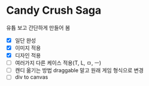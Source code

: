 # Candy Crush Saga

유튭 보고 간단하게 만들어 봄

- [X] 일단 완성
- [X] 이미지 적용
- [X] 디자인 적용
- [ ] 여러가지 다른 케이스 적용(T, L, ㅁ, ㅡ)
- [ ] 캔디 옮기는 방법 draggable 말고 원래 게임 형식으로 변경
- [ ] div to canvas
